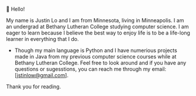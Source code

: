 👋 Hello! 

My name is Justin Lo and I am from Minnesota, living in Minneapolis. I am an undergrad at Bethany Lutheran College studying computer science. I am eager to learn because I believe the best way to enjoy life is to be a life-long learner in everything that I do.  
- Though my main language is Python and I have numerious projects made in Java from my previous computer science courses while at Bethany Lutheran College. Feel free to look around and if you have any questions or sugesstions, you can reach me through my email: [jstinlow@gmail.com].

Thank you for reading. 
